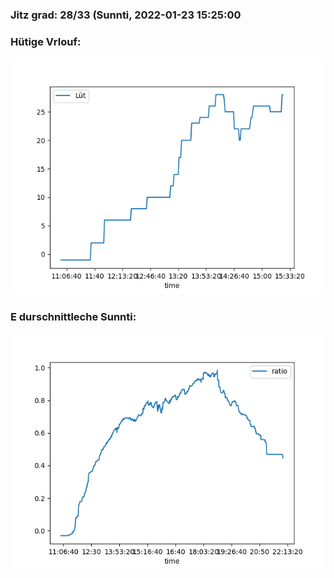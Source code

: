 ### Jitz grad: 28/33 (Sunnti, 2022-01-23 15:25:00

### Hütige Vrlouf:
![Graph](Today.png)

### E durschnittleche Sunnti:
![Graph](Sunnti.png)